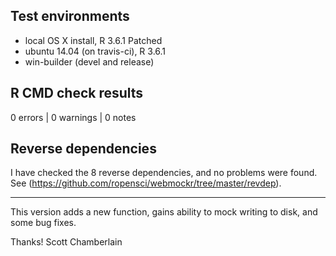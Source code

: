 ## Test environments

* local OS X install, R 3.6.1 Patched
* ubuntu 14.04 (on travis-ci), R 3.6.1
* win-builder (devel and release)

## R CMD check results

0 errors | 0 warnings | 0 notes

## Reverse dependencies

I have checked the 8 reverse dependencies, and no problems were found. See (<https://github.com/ropensci/webmockr/tree/master/revdep>).

---

This version adds a new function, gains ability to mock writing to disk, and some bug fixes.

Thanks!
Scott Chamberlain
